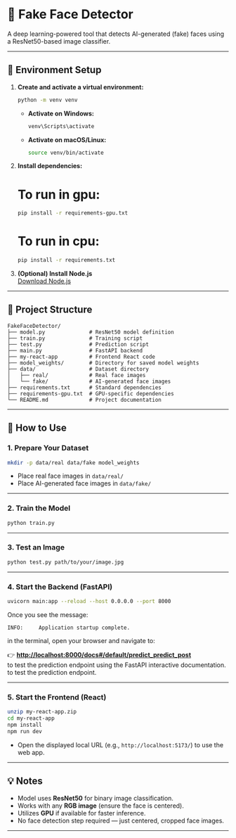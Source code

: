 # 🧠 Fake Face Detector

A deep learning-powered tool that detects AI-generated (fake) faces using a ResNet50-based image classifier.

---

## 🔧 Environment Setup

1. **Create and activate a virtual environment:**

    ```bash
    python -m venv venv
    ```

    - **Activate on Windows:**
      ```bash
      venv\Scripts\activate
      ```

    - **Activate on macOS/Linux:**
      ```bash
      source venv/bin/activate
      ```

2. **Install dependencies:**
    # To run in gpu:
    ```bash
    pip install -r requirements-gpu.txt
    ```

    # To run in cpu:
    ```bash
    pip install -r requirements.txt
    ```

3. **(Optional) Install Node.js**  
   [Download Node.js](https://nodejs.org/)

---

## 📁 Project Structure

```
FakeFaceDetector/
├── model.py              # ResNet50 model definition
├── train.py              # Training script
├── test.py               # Prediction script
├── main.py               # FastAPI backend
├── my-react-app          # Frontend React code
├── model_weights/        # Directory for saved model weights
├── data/                 # Dataset directory
│   ├── real/             # Real face images
│   └── fake/             # AI-generated face images
├── requirements.txt      # Standard dependencies
├── requirements-gpu.txt  # GPU-specific dependencies
└── README.md             # Project documentation
```

---

## 🚀 How to Use

### 1. Prepare Your Dataset

```bash
mkdir -p data/real data/fake model_weights
```

- Place real face images in `data/real/`
- Place AI-generated face images in `data/fake/`

---

### 2. Train the Model

```bash
python train.py
```

---

### 3. Test an Image

```bash
python test.py path/to/your/image.jpg
```

---

### 4. Start the Backend (FastAPI)

```bash
uvicorn main:app --reload --host 0.0.0.0 --port 8000
```

Once you see the message:

```
INFO:     Application startup complete.
```

in the terminal, open your browser and navigate to:

👉 **[http://localhost:8000/docs#/default/predict_predict_post](http://localhost:8000/docs#/default/predict_predict_post)**  
to test the prediction endpoint using the FastAPI interactive documentation.  
  to test the prediction endpoint.

---

### 5. Start the Frontend (React)

```bash
unzip my-react-app.zip
cd my-react-app
npm install
npm run dev
```

- Open the displayed local URL (e.g., `http://localhost:5173/`) to use the web app.

---

## 💡 Notes

- Model uses **ResNet50** for binary image classification.
- Works with any **RGB image** (ensure the face is centered).
- Utilizes **GPU** if available for faster inference.
- No face detection step required — just centered, cropped face images.

---
